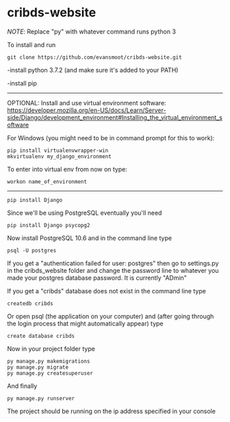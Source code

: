 # cribds-website
*NOTE*: Replace "py" with whatever command runs python 3

To install and run
```
git clone https://github.com/evansmoot/cribds-website.git
```
-install python 3.7.2 (and make sure it's added to your PATH)

-install pip

---
OPTIONAL: Install and use virtual environment software:
https://developer.mozilla.org/en-US/docs/Learn/Server-side/Django/development_environment#Installing_the_virtual_environment_software

For Windows (you might need to be in command prompt for this to work):
```
pip install virtualenvwrapper-win
mkvirtualenv my_django_environment
```
To enter into virtual env from now on type:
```
workon name_of_environment
```
---

```
pip install Django
```
Since we'll be using PostgreSQL eventually you'll need
```
pip install Django psycopg2
```
Now install PostgreSQL 10.6 and in the command line type
```
psql -U postgres
```
If you get a "authentication failed for user: postgres" then go to settings.py in the cribds_website folder and change the password line to whatever you made your postgres database password. It is currently "ADmin"

If you get a "cribds" database does not exist in the command line type
```
createdb cribds
```
Or open psql (the application on your computer) and (after going through the login process that might automatically appear) type
```
create database cribds
```
Now in your project folder type
```
py manage.py makemigrations
py manage.py migrate
py manage.py createsuperuser
```
And finally
```
py manage.py runserver
```

The project should be running on the ip address specified in your console
